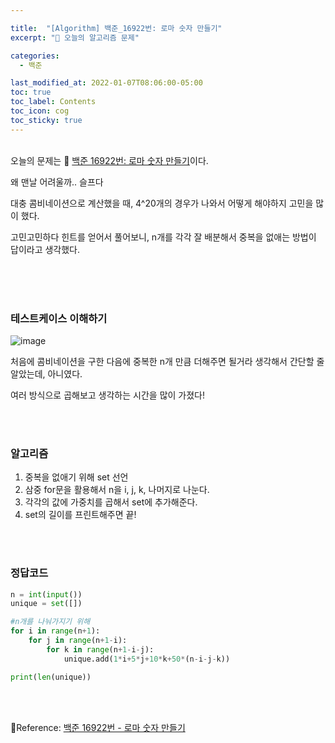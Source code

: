```yaml
---

title:  "[Algorithm] 백준_16922번: 로마 숫자 만들기"
excerpt: "🥳 오늘의 알고리즘 문제"

categories:
  - 백준

last_modified_at: 2022-01-07T08:06:00-05:00
toc: true
toc_label: Contents
toc_icon: cog
toc_sticky: true
---
```


<br />오늘의 문제는 🚀 <a href="https://www.acmicpc.net/problem/16922" target="_blank">백준 16922번: 로마 숫자 만들기</a>이다.

왜 맨날 어려울까.. 슬프다

대충 콤비네이션으로 계산했을 때, 4^20개의 경우가 나와서 어떻게 해야하지 고민을 많이 했다.

고민고민하다 힌트를 얻어서 풀어보니, n개를 각각 잘 배분해서 중복을 없애는 방법이 답이라고 생각했다.

<br /><br /><br />

### 테스트케이스 이해하기

![image](https://user-images.githubusercontent.com/42812764/148560399-27da2e3d-a2d5-4bce-a05d-b5d449d27aa1.png)

처음에 콤비네이션을 구한 다음에 중복한 n개 만큼 더해주면 될거라 생각해서 간단할 줄 알았는데,  아니였다.

여러 방식으로 곱해보고 생각하는 시간을 많이 가졌다! 

<br /><br />

### 알고리즘

1. 중복을 없애기 위해 set 선언
2. 삼중 for문을 활용해서 n을 i, j, k, 나머지로 나눈다.
3. 각각의 값에 가중치를 곱해서 set에 추가해준다.
4. set의 길이를 프린트해주면 끝!



<br /><br />

### 정답코드

```python
n = int(input())
unique = set([])

#n개를 나눠가지기 위해
for i in range(n+1):
    for j in range(n+1-i):
        for k in range(n+1-i-j):
            unique.add(1*i+5*j+10*k+50*(n-i-j-k))

print(len(unique))
```







<br />

<br />

🚀Reference:  <a href="https://www.acmicpc.net/problem/16922" target="_blank">백준 16922번 - 로마 숫자 만들기</a>

 <br />



